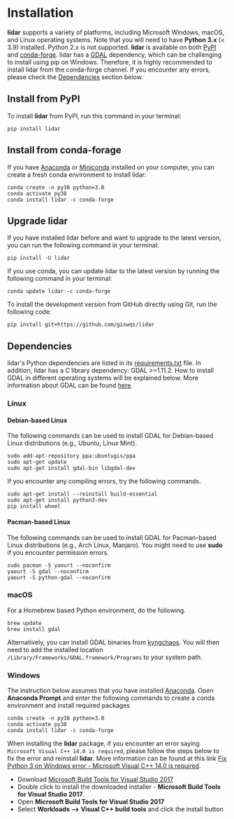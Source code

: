 # Installation

**lidar** supports a variety of platforms, including Microsoft Windows,
macOS, and Linux operating systems. Note that you will need to have
**Python 3.x** (&lt; 3.9) installed. Python 2.x is not supported.
**lidar** is available on both [PyPI](https://pypi.python.org/pypi/lidar) and [conda-forge](https://anaconda.org/conda-forge/lidar).
lidar has a [GDAL](https://gdal.org/) dependency, which can be challenging to install using pip on Windows.
Therefore, it is highly recommended to install lidar from the conda-forge channel.
If you encounter any errors, please check the [Dependencies](#dependencies) section below.

## Install from PyPI

To install **lidar** from PyPI, run this command in your terminal:

```console
pip install lidar
```

## Install from conda-forage

If you have [Anaconda](https://www.anaconda.com/distribution/#download-section) or [Miniconda](https://docs.conda.io/en/latest/miniconda.html)
installed on your computer, you can create a fresh conda environment to install lidar:

```console
conda create -n py38 python=3.8
conda activate py38
conda install lidar -c conda-forge
```

## Upgrade lidar

If you have installed lidar before and want to upgrade to the latest version, you can run the following command in your terminal:

```console
pip install -U lidar
```

If you use conda, you can update lidar to the latest version by running the following command in your terminal:

```console
conda update lidar -c conda-forge
```

To install the development version from GitHub directly using Git, run the following code:

```console
pip install git+https://github.com/giswqs/lidar
```

## Dependencies

lidar's Python dependencies are listed in its [requirements.txt](https://github.com/giswqs/lidar/blob/master/requirements.txt) file. In
addition, lidar has a C library dependency: GDAL &gt;=1.11.2. How to
install GDAL in different operating systems will be explained below.
More information about GDAL can be found [here](https://trac.osgeo.org/gdal/wiki/DownloadingGdalBinaries).

### Linux

#### Debian-based Linux

The following commands can be used to install GDAL for Debian-based
Linux distributions (e.g., Ubuntu, Linux Mint).

```console
sudo add-apt-repository ppa:ubuntugis/ppa
sudo apt-get update
sudo apt-get install gdal-bin libgdal-dev
```

If you encounter any compiling errors, try the following commands.

```console
sudo apt-get install --reinstall build-essential
sudo apt-get install python3-dev
pip install wheel
```

#### Pacman-based Linux

The following commands can be used to install GDAL for Pacman-based
Linux distributions (e.g., Arch Linux, Manjaro). You might need to use
**sudo** if you encounter permission errors.

```console
sudo pacman -S yaourt --noconfirm
yaourt -S gdal --noconfirm
yaourt -S python-gdal --noconfirm
```

### macOS

For a Homebrew based Python environment, do the following.

```console
brew update
brew install gdal
```

Alternatively, you can install GDAL binaries from [kyngchaos](http://www.kyngchaos.com/software/frameworks#gdal_complete). You will
then need to add the installed location
`/Library/Frameworks/GDAL.framework/Programs` to your system path.

### Windows

The instruction below assumes that you have installed [Anaconda](https://www.anaconda.com/download). Open
**Anaconda Prompt** and enter the following commands to create a conda
environment and install required packages

```console
conda create -n py38 python=3.8
conda activate py38
conda install lidar -c conda-forge
```

When installing the **lidar** package, if you encounter an error
saying `Microsoft Visual C++ 14.0 is required`, please follow the steps
below to fix the error and reinstall **lidar**. More information can
be found at this link [Fix Python 3 on Windows error - Microsoft Visual C++ 14.0 is required](https://www.scivision.co/python-windows-visual-c++-14-required/).

-   Download [Microsoft Build Tools for Visual Studio 2017](https://visualstudio.microsoft.com/thank-you-downloading-visual-studio/?sku=BuildTools&rel=15)
-   Double click to install the downloaded installer - **Microsoft Build Tools for Visual Studio 2017**.
-   Open **Microsoft Build Tools for Visual Studio 2017**
-   Select **Workloads --> Visual C++ build tools** and click the install button
